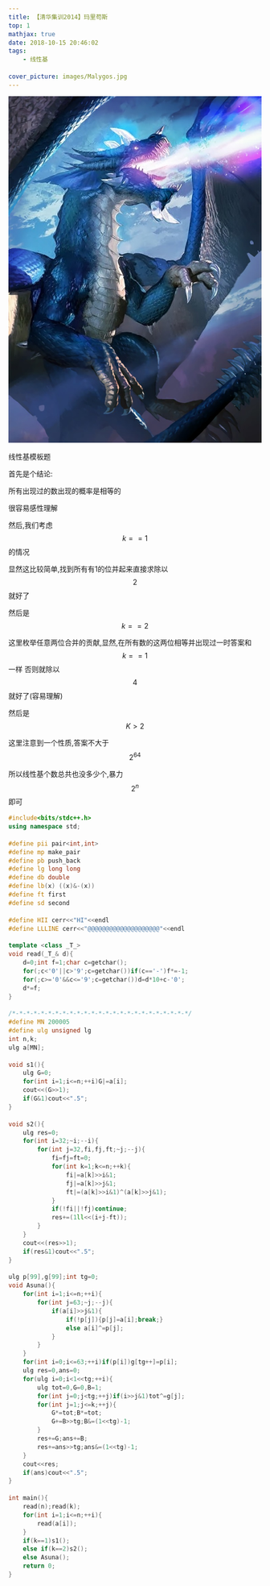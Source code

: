 ```yaml
---
title: 【清华集训2014】玛里苟斯
top: 1
mathjax: true
date: 2018-10-15 20:46:02
tags:
	- 线性基

cover_picture: images/Malygos.jpg
---
```


[![LaLaLa](images/Malygos.jpg)](http://uoj.ac/problem/36)

线性基模板题

首先是个结论:

所有出现过的数出现的概率是相等的

很容易感性理解

然后,我们考虑$$k==1$$的情况

显然这比较简单,找到所有有1的位并起来直接求除以$$2$$就好了

然后是$$k==2$$

这里枚举任意两位合并的贡献,显然,在所有数的这两位相等并出现过一时答案和$$k==1$$一样
否则就除以$$4$$就好了(容易理解)

然后是$$K>2$$

这里注意到一个性质,答案不大于$$2^64$$

所以线性基个数总共也没多少个,暴力$$2^n$$即可

```cpp
#include<bits/stdc++.h>
using namespace std;

#define pii pair<int,int>
#define mp make_pair
#define pb push_back
#define lg long long
#define db double
#define lb(x) ((x)&-(x))
#define ft first
#define sd second

#define HII cerr<<"HI"<<endl
#define LLLINE cerr<<"@@@@@@@@@@@@@@@@@@@@"<<endl

template <class _T_>
void read(_T_& d){
	d=0;int f=1;char c=getchar();
	for(;c<'0'||c>'9';c=getchar())if(c=='-')f*=-1;
	for(;c>='0'&&c<='9';c=getchar())d=d*10+c-'0';
	d*=f;
}

/*-*-*-*-*-*-*-*-*-*-*-*-*-*-*-*-*-*-*-*-*-*-*-*-*/
#define MN 200005
#define ulg unsigned lg
int n,k;
ulg a[MN];

void s1(){
	ulg G=0;
	for(int i=1;i<=n;++i)G|=a[i];
	cout<<(G>>1);
	if(G&1)cout<<".5";
}

void s2(){
	ulg res=0;
	for(int i=32;~i;--i){
		for(int j=32,fi,fj,ft;~j;--j){
			fi=fj=ft=0;
			for(int k=1;k<=n;++k){
				fi|=a[k]>>i&1;
				fj|=a[k]>>j&1;
				ft|=(a[k]>>i&1)^(a[k]>>j&1);
			}
			if(!fi||!fj)continue;
			res+=(1ll<<(i+j-ft));
		}
	}
	cout<<(res>>1);
	if(res&1)cout<<".5";
}

ulg p[99],g[99];int tg=0;
void Asuna(){
	for(int i=1;i<=n;++i){
		for(int j=63;~j;--j){
			if(a[i]>>j&1){
				if(!p[j]){p[j]=a[i];break;}
				else a[i]^=p[j];
			}
		}
	}
	for(int i=0;i<=63;++i)if(p[i])g[tg++]=p[i];
	ulg res=0,ans=0;
	for(ulg i=0;i<1<<tg;++i){
		ulg tot=0,G=0,B=1;
		for(int j=0;j<tg;++j)if(i>>j&1)tot^=g[j];
		for(int j=1;j<=k;++j){
			G*=tot;B*=tot;
			G+=B>>tg;B&=(1<<tg)-1;
		}
		res+=G;ans+=B;
		res+=ans>>tg;ans&=(1<<tg)-1;
	}
	cout<<res;
	if(ans)cout<<".5";
}

int main(){
	read(n);read(k);
	for(int i=1;i<=n;++i){
		read(a[i]);
	}
	if(k==1)s1();
	else if(k==2)s2();
	else Asuna();
	return 0;
}

```
